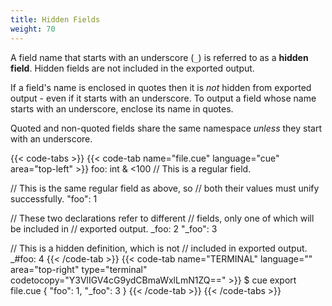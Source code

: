 ```yaml
---
title: Hidden Fields
weight: 70
---
```


A field name that starts with an underscore (`_`) is referred to as a **hidden field**.
Hidden fields are not included in the exported output.

If a field's name is enclosed in quotes then it is *not* hidden from exported
output - even if it starts with an underscore.
To output a field whose name starts with an underscore, enclose its name in
quotes.

Quoted and non-quoted fields share the same namespace *unless* they start
with an underscore.

{{< code-tabs >}}
{{< code-tab name="file.cue" language="cue" area="top-left" >}}
foo: int & <100 // This is a regular field.

// This is the same regular field as above, so
// both their values must unify successfully.
"foo": 1

// These two declarations refer to different
// fields, only one of which will be included in
// exported output.
_foo:   2
"_foo": 3

// This is a hidden definition, which is not
// included in exported output.
_#foo: 4
{{< /code-tab >}}
{{< code-tab name="TERMINAL" language="" area="top-right" type="terminal" codetocopy="Y3VlIGV4cG9ydCBmaWxlLmN1ZQ==" >}}
$ cue export file.cue
{
    "foo": 1,
    "_foo": 3
}
{{< /code-tab >}}
{{< /code-tabs >}}
